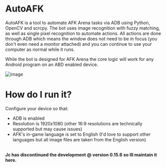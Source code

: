 # AutoAFK
AutoAFK is a tool to automate AFK Arena tasks via ADB using Python, OpenCV and scrcpy. The bot uses image recognition with fuzzy matching, as well as single pixel recognition to automate actions. All actions are done through ADB which means the window does not need to be in focus (you don't even need a monitor attached) and you can continue to use your computer as normal while it runs.

While the bot is designed for AFK Arena the core logic will work for any Android program on an ABD enabled device.

![image](https://github.com/Fortigate/AutoAFK/assets/46250387/ba5608ae-d78f-4345-be6c-f8f7b2867de6)

# How do I run it?
Configure your device so that:
* ADB is enabled
* Resolution is 1920x1080 (other 16:9 resolutions are technically supported but may cause issues)
* AFK's in-game language is set to English (I'd love to support other languages but all image files are taken from the English version)
<br /><br />

**Jc has discontinued the development @ version 0.15.6 so Ill maintain it here.**

